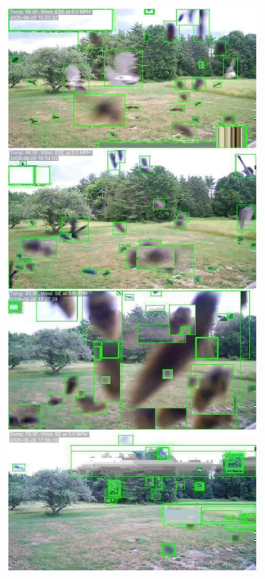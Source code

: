 ![20200628-162157-165202](in/20200628/20200628-162157-165202_0_.jpg)
![20200628-165207-172212](in/20200628/20200628-165207-172212_0_.jpg)
![20200628-172217-175222](in/20200628/20200628-172217-175222_0_.jpg)
![20200628-175227-182232](in/20200628/20200628-175227-182232_0_.jpg)
